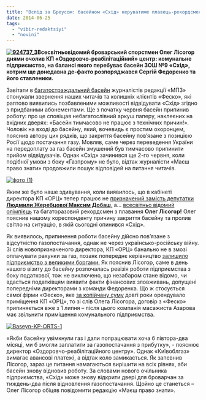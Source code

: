 ```yaml
---
title: "Вслід за Бреусом: басейном «Схід» керуватиме плавець-рекордсмен Олег Лісогор"
date: 2014-06-25
tags: 
  - "vibir-redaktsiyi"
  - "novini"
---
```


**[![924737_3](https://mpz.brovary.org/wp-content/uploads/2014/06/924737_3.jpg)](https://mpz.brovary.org/wp-content/uploads/2014/06/924737_3.jpg)Всесвітньовідомий броварський спорстмен Олег Лісогор днями очолив КП «Оздоровчо-реабілітаційний» центр: комунальне підприємство, на балансі якого перебуває басейн ЗОШ №9 «Схід», котрим ще донедавна де-факто розпоряджався Сергій Федоренко та його ставленики.**

Завітати в [багатостраждальний басейн](https://mpz.brovary.org/?s=%D0%9A%D0%9F+%D0%9E%D0%A0%D0%A6&x=0&y=0) журналістів редакції «МПЗ» спонукали звернення наших читачів та колишніх клієнтів «Феско», які раптово виявились позбавленими можливості відвідувати «Схід» згідно з придбаними абонементами. Ще з початку червня басейн припинив роботу: про це сповіщав небагатослівний аркуш паперу, наклеєних на вхідних дверях: «Басейн тимчасово не працює з технічних причин!». Чоловік на вході до басейну, який, вочевидь є простим охоронцем, пояснив автору цих рядків, що закриття басейну пов’язане з позицією Росії щодо постачання газу. Мовляв, саме через переведення України на передоплату за газ басейн змушений був тимчасово припинити прийом відвідувачів. Однак «Схід» зачинився ще 2-го червня, коли подібної умови з боку «Газпрому» не було, відтак журналісти «Маєш право знати» продовжили пошук відповідей на питання читачів.

[![фото (1)](https://mpz.brovary.org/wp-content/uploads/2014/06/foto-1.jpg)](https://mpz.brovary.org/wp-content/uploads/2014/06/foto-1.jpg)

Яким же було наше здивування, коли виявилось, що в кабінеті директора КП «ОРЦ» тепер працює не [призначений замість депутатки **Людмили Жеребцової Максим Добаш**,](https://mpz.brovary.org/zherebtsovu-tayemno-usunuli-vid-kerivnitstva-komunalnim-baseynom/) а… [всесвітньо відомий олімпієць](http://c-39.biography.on-planet.net/Lisogor_Oleg_Volodimirovich.html) та багаторазовий рекордсмен з плавання **Олег Лісогор!** Олег пояснив нашому кореспонденту причину закриття басейну та пролив світло на ситуацію, в якій сьогодні опинився «Схід».

Як виявилось, припинення роботи басейну дійсно пов’язане з відсутністю газопостачання, однак не через українсько-російську війну. Зі слів новопризначеного директора, КП «ОРЦ» банально не в змозі оплачувати рахунки за газ, позаяк попереднє керівництво [залишило підприємство з великими боргами.](https://mpz.brovary.org/prokuratura-viyavila-porushennya-u-roboti-kp-ozdorovcho-reabilitatsiyniy-tsentr/) Як пояснив Лісогор, саме в день нашого візиту до басейну розпочалась ревізія роботи підприємства з боку податкової, тож не виключено, що незабаром стане відомо, чи вдасться податківцям виявити факти фінансових зловживань, допущені попередніми директорами з команди Федоренка. Що ж стосується самої фірми «Феско», яке [за копійчану суму](https://mpz.brovary.org/zdam-baseyn-v-orendu-nedorogo/) довгі роки орендувало приміщення КП «ОРЦ», то зі слів Олега Лісогора, договір з «Феско» припиняється вже з 1 липня – після цього компанія масажиста Азарова має звільнити приміщення комунального підприємства.

[![Baseyn-KP-ORTS-1](https://mpz.brovary.org/wp-content/uploads/2014/06/Baseyn-KP-ORTS-1.jpg)](https://mpz.brovary.org/wp-content/uploads/2014/06/Baseyn-KP-ORTS-1.jpg)

«Якби басейну увімкнули газ і дали попрацювати хоча б півтора-два місяці, ми б змогли заплатити за газопостачання з прибутку», - пояснює директор «Оздоровчо-реабілітаційного центру». Однак «Київоблгаз» вимагає авансові платежі, а відтак коло замикається. Як запевнив Лісогор, зараз це питання намагаються вирішити на всіх рівнях, аби басейн знову відновив роботу. За словами нового очільника підприємства, «Схід» може знову відкрити двері для броварчан за тиждень-два після відновлення газопостачання. Щойно це станеться – Олег Лісогор обіцяв повідомити редакцію «Маєш право знати».
